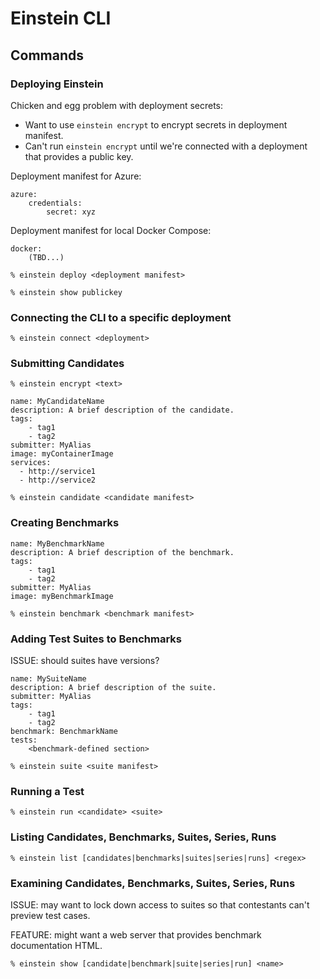 # Einstein CLI

## Commands

### Deploying Einstein

Chicken and egg problem with deployment secrets:
* Want to use `einstein encrypt` to encrypt secrets in deployment manifest.
* Can't run `einstein encrypt` until we're connected with a deployment that provides a public key.

Deployment manifest for Azure:
~~~
azure:
    credentials:
        secret: xyz
~~~

Deployment manifest for local Docker Compose:
~~~
docker:
    (TBD...)
~~~

~~~
% einstein deploy <deployment manifest>
~~~

~~~
% einstein show publickey
~~~

### Connecting the CLI to a specific deployment

~~~
% einstein connect <deployment>
~~~

### Submitting Candidates

~~~
% einstein encrypt <text>
~~~

~~~
name: MyCandidateName
description: A brief description of the candidate.
tags:
    - tag1
    - tag2
submitter: MyAlias
image: myContainerImage
services:
  - http://service1
  - http://service2
~~~

~~~
% einstein candidate <candidate manifest>
~~~

### Creating Benchmarks

~~~
name: MyBenchmarkName
description: A brief description of the benchmark.
tags:
    - tag1
    - tag2
submitter: MyAlias
image: myBenchmarkImage
~~~

~~~
% einstein benchmark <benchmark manifest>
~~~

### Adding Test Suites to Benchmarks

ISSUE: should suites have versions?
~~~
name: MySuiteName
description: A brief description of the suite.
submitter: MyAlias
tags:
    - tag1
    - tag2
benchmark: BenchmarkName
tests:
    <benchmark-defined section>
~~~

~~~
% einstein suite <suite manifest>
~~~

### Running a Test

~~~
% einstein run <candidate> <suite>
~~~

### Listing Candidates, Benchmarks, Suites, Series, Runs

~~~
% einstein list [candidates|benchmarks|suites|series|runs] <regex>
~~~

### Examining Candidates, Benchmarks, Suites, Series, Runs

ISSUE: may want to lock down access to suites so that contestants can't preview test cases.

FEATURE: might want a web server that provides benchmark documentation HTML.

~~~
% einstein show [candidate|benchmark|suite|series|run] <name>
~~~
